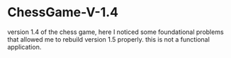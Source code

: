 # ChessGame-V-1.4
version 1.4 of the chess game, here I noticed some foundational problems that allowed me to rebuild version 1.5 properly. this is not a functional application.
